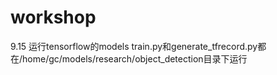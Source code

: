 # workshop
9.15
运行tensorflow的models
train.py和generate_tfrecord.py都在/home/gc/models/research/object_detection目录下运行
